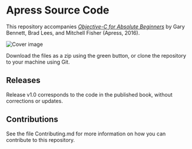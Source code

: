 # Apress Source Code

This repository accompanies [*Objective-C for Absolute Beginners*](http://www.apress.com/9781484219034) by Gary Bennett, Brad Lees, and Mitchell Fisher (Apress, 2016).

![Cover image](9781484219034.jpg)

Download the files as a zip using the green button, or clone the repository to your machine using Git.

## Releases

Release v1.0 corresponds to the code in the published book, without corrections or updates.

## Contributions

See the file Contributing.md for more information on how you can contribute to this repository.
